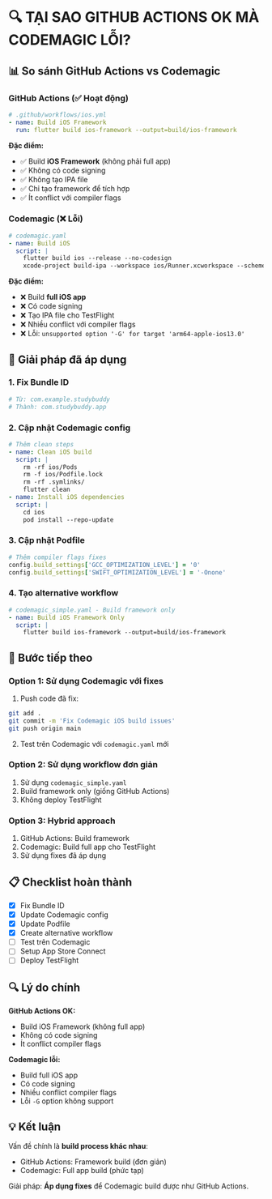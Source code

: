 # 🔍 TẠI SAO GITHUB ACTIONS OK MÀ CODEMAGIC LỖI?

## 📊 **So sánh GitHub Actions vs Codemagic**

### **GitHub Actions (✅ Hoạt động)**
```yaml
# .github/workflows/ios.yml
- name: Build iOS Framework
  run: flutter build ios-framework --output=build/ios-framework
```

**Đặc điểm:**
- ✅ Build **iOS Framework** (không phải full app)
- ✅ Không có code signing
- ✅ Không tạo IPA file
- ✅ Chỉ tạo framework để tích hợp
- ✅ Ít conflict với compiler flags

### **Codemagic (❌ Lỗi)**
```yaml
# codemagic.yaml
- name: Build iOS
  script: |
    flutter build ios --release --no-codesign
    xcode-project build-ipa --workspace ios/Runner.xcworkspace --scheme Runner
```

**Đặc điểm:**
- ❌ Build **full iOS app**
- ❌ Có code signing
- ❌ Tạo IPA file cho TestFlight
- ❌ Nhiều conflict với compiler flags
- ❌ Lỗi: `unsupported option '-G' for target 'arm64-apple-ios13.0'`

## 🔧 **Giải pháp đã áp dụng**

### **1. Fix Bundle ID**
```bash
# Từ: com.example.studybuddy
# Thành: com.studybuddy.app
```

### **2. Cập nhật Codemagic config**
```yaml
# Thêm clean steps
- name: Clean iOS build
  script: |
    rm -rf ios/Pods
    rm -f ios/Podfile.lock
    rm -rf .symlinks/
    flutter clean
- name: Install iOS dependencies
  script: |
    cd ios
    pod install --repo-update
```

### **3. Cập nhật Podfile**
```ruby
# Thêm compiler flags fixes
config.build_settings['GCC_OPTIMIZATION_LEVEL'] = '0'
config.build_settings['SWIFT_OPTIMIZATION_LEVEL'] = '-Onone'
```

### **4. Tạo alternative workflow**
```yaml
# codemagic_simple.yaml - Build framework only
- name: Build iOS Framework Only
  script: |
    flutter build ios-framework --output=build/ios-framework
```

## 🚀 **Bước tiếp theo**

### **Option 1: Sử dụng Codemagic với fixes**
1. Push code đã fix:
```bash
git add .
git commit -m 'Fix Codemagic iOS build issues'
git push origin main
```

2. Test trên Codemagic với `codemagic.yaml` mới

### **Option 2: Sử dụng workflow đơn giản**
1. Sử dụng `codemagic_simple.yaml`
2. Build framework only (giống GitHub Actions)
3. Không deploy TestFlight

### **Option 3: Hybrid approach**
1. GitHub Actions: Build framework
2. Codemagic: Build full app cho TestFlight
3. Sử dụng fixes đã áp dụng

## 📋 **Checklist hoàn thành**

- [x] Fix Bundle ID
- [x] Update Codemagic config
- [x] Update Podfile
- [x] Create alternative workflow
- [ ] Test trên Codemagic
- [ ] Setup App Store Connect
- [ ] Deploy TestFlight

## 🔍 **Lý do chính**

**GitHub Actions OK:**
- Build iOS Framework (không full app)
- Không có code signing
- Ít conflict compiler flags

**Codemagic lỗi:**
- Build full iOS app
- Có code signing
- Nhiều conflict compiler flags
- Lỗi `-G` option không support

## 💡 **Kết luận**

Vấn đề chính là **build process khác nhau**:
- GitHub Actions: Framework build (đơn giản)
- Codemagic: Full app build (phức tạp)

Giải pháp: **Áp dụng fixes** để Codemagic build được như GitHub Actions. 